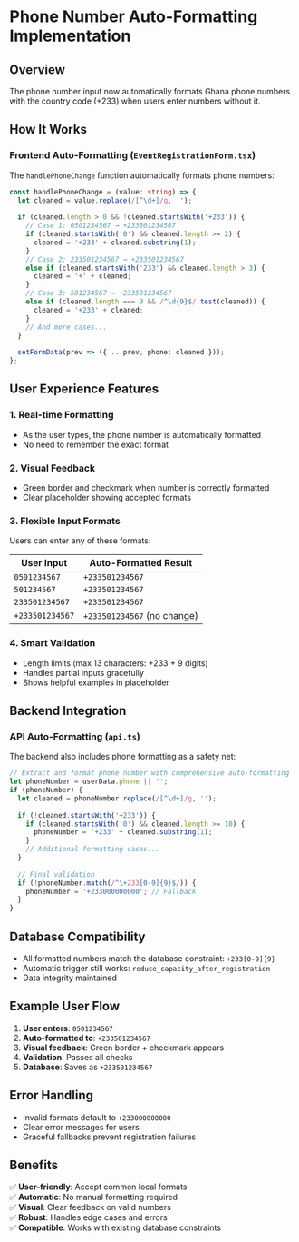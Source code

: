 # Phone Number Auto-Formatting Implementation

## Overview
The phone number input now automatically formats Ghana phone numbers with the country code (+233) when users enter numbers without it.

## How It Works

### Frontend Auto-Formatting (`EventRegistrationForm.tsx`)
The `handlePhoneChange` function automatically formats phone numbers:

```typescript
const handlePhoneChange = (value: string) => {
  let cleaned = value.replace(/[^\d+]/g, '');
  
  if (cleaned.length > 0 && !cleaned.startsWith('+233')) {
    // Case 1: 0501234567 → +233501234567
    if (cleaned.startsWith('0') && cleaned.length >= 2) {
      cleaned = '+233' + cleaned.substring(1);
    }
    // Case 2: 233501234567 → +233501234567  
    else if (cleaned.startsWith('233') && cleaned.length > 3) {
      cleaned = '+' + cleaned;
    }
    // Case 3: 501234567 → +233501234567
    else if (cleaned.length === 9 && /^\d{9}$/.test(cleaned)) {
      cleaned = '+233' + cleaned;
    }
    // And more cases...
  }
  
  setFormData(prev => ({ ...prev, phone: cleaned }));
};
```

## User Experience Features

### 1. **Real-time Formatting**
- As the user types, the phone number is automatically formatted
- No need to remember the exact format

### 2. **Visual Feedback**
- Green border and checkmark when number is correctly formatted
- Clear placeholder showing accepted formats

### 3. **Flexible Input Formats**
Users can enter any of these formats:

| User Input | Auto-Formatted Result |
|------------|----------------------|
| `0501234567` | `+233501234567` |
| `501234567` | `+233501234567` |
| `233501234567` | `+233501234567` |
| `+233501234567` | `+233501234567` (no change) |

### 4. **Smart Validation**
- Length limits (max 13 characters: +233 + 9 digits)
- Handles partial inputs gracefully
- Shows helpful examples in placeholder

## Backend Integration

### API Auto-Formatting (`api.ts`)
The backend also includes phone formatting as a safety net:

```typescript
// Extract and format phone number with comprehensive auto-formatting
let phoneNumber = userData.phone || '';
if (phoneNumber) {
  let cleaned = phoneNumber.replace(/[^\d+]/g, '');
  
  if (!cleaned.startsWith('+233')) {
    if (cleaned.startsWith('0') && cleaned.length >= 10) {
      phoneNumber = '+233' + cleaned.substring(1);
    }
    // Additional formatting cases...
  }
  
  // Final validation
  if (!phoneNumber.match(/^\+233[0-9]{9}$/)) {
    phoneNumber = '+233000000000'; // Fallback
  }
}
```

## Database Compatibility
- All formatted numbers match the database constraint: `+233[0-9]{9}`
- Automatic trigger still works: `reduce_capacity_after_registration`
- Data integrity maintained

## Example User Flow

1. **User enters**: `0501234567`
2. **Auto-formatted to**: `+233501234567`
3. **Visual feedback**: Green border + checkmark appears
4. **Validation**: Passes all checks
5. **Database**: Saves as `+233501234567`

## Error Handling
- Invalid formats default to `+233000000000`
- Clear error messages for users
- Graceful fallbacks prevent registration failures

## Benefits
✅ **User-friendly**: Accept common local formats  
✅ **Automatic**: No manual formatting required  
✅ **Visual**: Clear feedback on valid numbers  
✅ **Robust**: Handles edge cases and errors  
✅ **Compatible**: Works with existing database constraints
